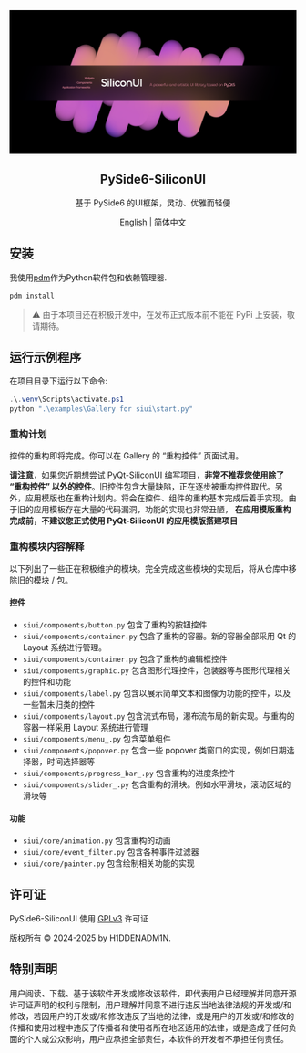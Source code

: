 
<p align="center">  
  
  <a href="#">
    <img src="assets/readme/silicon_main.png" alt="Logo"  >
  </a>
  
  <h2 align="center">PySide6-SiliconUI</h2>
  <p align="center">基于 PySide6 的UI框架，灵动、优雅而轻便</p>

<p align="center">
    <a href="../README.md">English</a> | 简体中文
</p>

## 安装
我使用[pdm](https://github.com/pdm-project/pdm)作为Python软件包和依赖管理器.

```powershell
pdm install
```
> ⚠️ 由于本项目还在积极开发中，在发布正式版本前不能在 PyPi 上安装，敬请期待。


## 运行示例程序
在项目目录下运行以下命令:
```powershell
.\.venv\Scripts\activate.ps1
python ".\examples\Gallery for siui\start.py"
```
### 重构计划
控件的重构即将完成。你可以在 Gallery 的 “重构控件” 页面试用。

 **请注意**，如果您近期想尝试 PyQt-SiliconUI 编写项目，**非常不推荐您使用除了 “重构控件” 以外的控件**。旧控件包含大量缺陷，正在逐步被重构控件取代。另外，应用模版也在重构计划内。将会在控件、组件的重构基本完成后着手实现。由于旧的应用模板存在大量的代码漏洞，功能的实现也非常丑陋，
**在应用模版重构完成前，不建议您正式使用 PyQt-SiliconUI 的应用模版搭建项目**

### 重构模块内容解释
以下列出了一些正在积极维护的模块。完全完成这些模块的实现后，将从仓库中移除旧的模块 / 包。

#### 控件
- `siui/components/button.py` 包含了重构的按钮控件
- `siui/components/container.py` 包含了重构的容器。新的容器全部采用 Qt 的 Layout 系统进行管理。
- `siui/components/container.py` 包含了重构的编辑框控件
- `siui/components/graphic.py` 包含图形代理控件，包装器等与图形代理相关的控件和功能
- `siui/components/label.py` 包含以展示简单文本和图像为功能的控件，以及一些暂未归类的控件
- `siui/components/layout.py` 包含流式布局，瀑布流布局的新实现。与重构的容器一样采用 Layout 系统进行管理
- `siui/components/menu_.py` 包含菜单组件
- `siui/components/popover.py` 包含一些 popover 类窗口的实现，例如日期选择器，时间选择器等
- `siui/components/progress_bar_.py` 包含重构的进度条控件
- `siui/components/slider_.py` 包含重构的滑块。例如水平滑块，滚动区域的滑块等

#### 功能
- `siui/core/animation.py` 包含重构的动画
- `siui/core/event_filter.py` 包含各种事件过滤器
- `siui/core/painter.py` 包含绘制相关功能的实现


## 许可证
PySide6-SiliconUI 使用 [GPLv3](../LICENSE) 许可证

版权所有 © 2024-2025 by H1DDENADM1N.


## 特别声明
用户阅读、下载、基于该软件开发或修改该软件，即代表用户已经理解并同意开源许可证声明的权利与限制，用户理解并同意不进行违反当地法律法规的开发或/和修改，若因用户的开发或/和修改违反了当地的法律，或是用户的开发或/和修改的传播和使用过程中违反了传播者和使用者所在地区适用的法律，或是造成了任何负面的个人或公众影响，用户应承担全部责任，本软件的开发者不承担任何责任。

